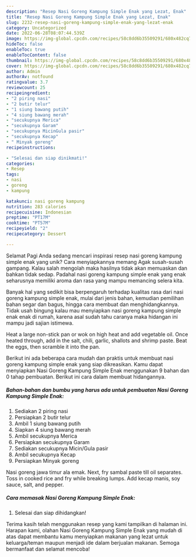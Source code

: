 ```yaml
---
description: "Resep Nasi Goreng Kampung Simple Enak yang Lezat, Enak"
title: "Resep Nasi Goreng Kampung Simple Enak yang Lezat, Enak"
slug: 2232-resep-nasi-goreng-kampung-simple-enak-yang-lezat-enak
category: Uncategorized
date: 2022-06-28T08:07:44.539Z
image: https://img-global.cpcdn.com/recipes/58c8dd6b35509291/680x482cq70/nasi-goreng-kampung-simple-enak-foto-resep-utama.jpg
hideToc: false
enableToc: true
enableTocContent: false
thumbnail: https://img-global.cpcdn.com/recipes/58c8dd6b35509291/680x482cq70/nasi-goreng-kampung-simple-enak-foto-resep-utama.jpg
cover: https://img-global.cpcdn.com/recipes/58c8dd6b35509291/680x482cq70/nasi-goreng-kampung-simple-enak-foto-resep-utama.jpg
author: Admin
authorAv: notfound
ratingvalue: 3.7
reviewcount: 25
recipeingredient:
- "2 piring nasi"
- "2 butir telur"
- "1 siung bawang putih"
- "4 siung bawang merah"
- "secukupnya Merica"
- "secukupnya Garam"
- "secukupnya MicinGula pasir"
- "secukupnya Kecap"
- " Minyak goreng"
recipeinstructions:

- "Selesai dan siap dinikmati!"
categories:
- Resep
tags:
- nasi
- goreng
- kampung

katakunci: nasi goreng kampung 
nutrition: 283 calories
recipecuisine: Indonesian
preptime: "PT17M"
cooktime: "PT57M"
recipeyield: "2"
recipecategory: Dessert

---
```



Selamat Pagi Anda sedang mencari inspirasi resep nasi goreng kampung simple enak yang unik? Cara menyiapkannya memang Agak susah-susah gampang. Kalau salah mengolah maka hasilnya tidak akan memuaskan dan bahkan tidak sedap. Padahal nasi goreng kampung simple enak yang enak seharusnya memiliki aroma dan rasa yang mampu memancing selera kita.


Banyak hal yang sedikit bisa berpengaruh terhadap kualitas rasa dari nasi goreng kampung simple enak, mulai dari jenis bahan, kemudian pemilihan bahan segar dan bagus, hingga cara membuat dan menghidangkannya. Tidak usah bingung kalau mau menyiapkan nasi goreng kampung simple enak enak di rumah, karena asal sudah tahu caranya maka hidangan ini mampu jadi sajian istimewa.

Heat a large non-stick pan or wok on high heat and add vegetable oil. Once heated through, add in the salt, chili, garlic, shallots and shrimp paste. Beat the eggs, then scramble it into the pan.


Berikut ini ada beberapa cara mudah dan praktis untuk membuat nasi goreng kampung simple enak yang siap dikreasikan. Kamu dapat menyiapkan Nasi Goreng Kampung Simple Enak menggunakan 9 bahan dan 0 tahap pembuatan. Berikut ini cara dalam membuat hidangannya.

<!--inarticleads1-->

##### Bahan-bahan dan bumbu yang harus ada untuk pembuatan Nasi Goreng Kampung Simple Enak:

1. Sediakan 2 piring nasi
1. Persiapkan 2 butir telur
1. Ambil 1 siung bawang putih
1. Siapkan 4 siung bawang merah
1. Ambil secukupnya Merica
1. Persiapkan secukupnya Garam
1. Sediakan secukupnya Micin/Gula pasir
1. Ambil secukupnya Kecap
1. Persiapkan  Minyak goreng


Nasi goreng jawa timur ala emak. Next, fry sambal paste till oil separates. Toss in cooked rice and fry while breaking lumps. Add kecap manis, soy sauce, salt, and pepper. 

<!--inarticleads2-->

##### Cara memasak Nasi Goreng Kampung Simple Enak:


1. Selesai dan siap dihidangkan!



Terima kasih telah menggunakan resep yang kami tampilkan di halaman ini. Harapan kami, olahan Nasi Goreng Kampung Simple Enak yang mudah di atas dapat membantu kamu menyiapkan makanan yang lezat untuk keluarga/teman maupun menjadi ide dalam berjualan makanan. Semoga bermanfaat dan selamat mencoba!
